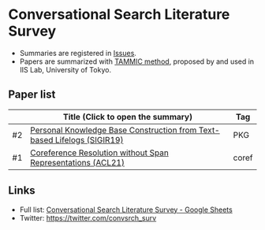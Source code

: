 Conversational Search Literature Survey
=============

- Summaries are registered in [Issues](https://github.com/hideaki-j/convsrch_literature_survey/issues).
- Papers are summarized with [TAMMIC method](https://iis-lab.org/misc/paperreading/), proposed by and used in IIS Lab, University of Tokyo.

## Paper list
|    | Title (Click to open the summary) | Tag | 
| -- | ------- | ----|
| #2 | [Personal Knowledge Base Construction from Text-based Lifelogs (SIGIR19)](https://github.com/hideaki-j/convsrch_literature_survey/issues/2) | PKG |
| #1 | [Coreference Resolution without Span Representations (ACL21)](https://github.com/hideaki-j/convsrch_literature_survey/issues/1) | coref | 

## Links
- Full list: [Conversational Search Literature Survey - Google Sheets](https://docs.google.com/spreadsheets/d/1DKod-_FGt0vYQKet3f8fIrmfbAwwJhVYO9qQOvFwCC0/edit?usp=sharing)
- Twitter: https://twitter.com/convsrch_surv
